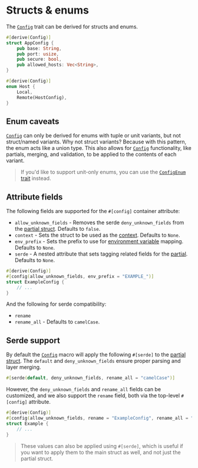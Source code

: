 # Structs & enums

The [`Config`][config] trait can be derived for structs and enums.

```rust
#[derive(Config)]
struct AppConfig {
	pub base: String,
	pub port: usize,
	pub secure: bool,
	pub allowed_hosts: Vec<String>,
}

#[derive(Config)]
enum Host {
	Local,
	Remote(HostConfig),
}
```

## Enum caveats

[`Config`][config] can only be derived for enums with tuple or unit variants, but not struct/named
variants. Why not struct variants? Because with this pattern, the enum acts like a union type. This
also allows for [`Config`][config] functionality, like partials, merging, and validation, to be
applied to the contents of each variant.

> If you'd like to support unit-only enums, you can use the [`ConfigEnum` trait](../enum/index.md)
> instead.

## Attribute fields

The following fields are supported for the `#[config]` container attribute:

- `allow_unknown_fields` - Removes the serde `deny_unknown_fields` from the
  [partial struct](../partial.md). Defaults to `false`.
- `context` - Sets the struct to be used as the [context](../context.md). Defaults to `None`.
- `env_prefix` - Sets the prefix to use for [environment variable](./env.md#container-prefixes)
  mapping. Defaults to `None`.
- `serde` - A nested attribute that sets tagging related fields for the [partial](../partial.md).
  Defaults to `None`.

```rust
#[derive(Config)]
#[config(allow_unknown_fields, env_prefix = "EXAMPLE_")]
struct ExampleConfig {
	// ...
}
```

And the following for serde compatibility:

- `rename`
- `rename_all` - Defaults to `camelCase`.

## Serde support

By default the [`Config`][config] macro will apply the following `#[serde]` to the
[partial struct](../partial.md). The `default` and `deny_unknown_fields` ensure proper parsing and
layer merging.

```rust
#[serde(default, deny_unknown_fields, rename_all = "camelCase")]
```

However, the `deny_unknown_fields` and `rename_all` fields can be customized, and we also support
the `rename` field, both via the top-level `#[config]` attribute.

```rust
#[derive(Config)]
#[config(allow_unknown_fields, rename = "ExampleConfig", rename_all = "snake_case")]
struct Example {
	// ...
}
```

> These values can also be applied using `#[serde]`, which is useful if you want to apply them to
> the main struct as well, and not just the partial struct.

[config]: https://docs.rs/schematic/latest/schematic/trait.Config.html
